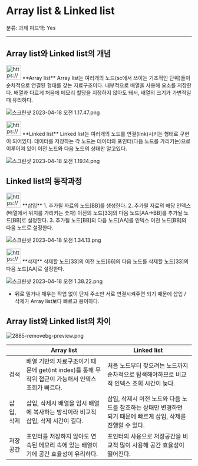 # Array list & Linked list

분류: 과제
피드백: Yes

---

## Array list와 Linked list의 개념

<aside>
<img src="https://www.notion.so/icons/heart_gray.svg" alt="https://www.notion.so/icons/heart_gray.svg" width="40px" /> **Array list**
Array list는 여러개의 노드(sc에서 쓰이는 기초적인 단위)들이 순차적으로 연결된 형태를 갖는 자료구조이다. 내부적으로 배열을 사용해 요소를 저장한다. 배열과 다르게 처음에 메모리 할당을 지정하지 않아도 돼서, 배열의 크기가 가변적일 때 유리하다.

![스크린샷 2023-04-18 오전 1.17.47.png](Array%20list%20&%20Linked%20list%209130cb5b64ae4ef48e1f96f625605dc6/%25E1%2584%2589%25E1%2585%25B3%25E1%2584%258F%25E1%2585%25B3%25E1%2584%2585%25E1%2585%25B5%25E1%2586%25AB%25E1%2584%2589%25E1%2585%25A3%25E1%2586%25BA_2023-04-18_%25E1%2584%258B%25E1%2585%25A9%25E1%2584%258C%25E1%2585%25A5%25E1%2586%25AB_1.17.47.png)

</aside>

<aside>
<img src="https://www.notion.so/icons/heart_gray.svg" alt="https://www.notion.so/icons/heart_gray.svg" width="40px" /> **Linked list**
Linked list는 여러개의 노드를 연결(link)시키는 형태로 구현이 되어있다. 데이터를 저장하는 각 노드는 데이터와 포인터(다음 노드를 가리키는)으로 이루어져 있어 이전 노드와 다음 노드의 상태만 알고있다.

![스크린샷 2023-04-18 오전 1.19.14.png](Array%20list%20&%20Linked%20list%209130cb5b64ae4ef48e1f96f625605dc6/%25E1%2584%2589%25E1%2585%25B3%25E1%2584%258F%25E1%2585%25B3%25E1%2584%2585%25E1%2585%25B5%25E1%2586%25AB%25E1%2584%2589%25E1%2585%25A3%25E1%2586%25BA_2023-04-18_%25E1%2584%258B%25E1%2585%25A9%25E1%2584%258C%25E1%2585%25A5%25E1%2586%25AB_1.19.14.png)

</aside>

## Linked list의 동작과정

 

<aside>
<img src="https://www.notion.so/icons/pen_gray.svg" alt="https://www.notion.so/icons/pen_gray.svg" width="40px" /> **삽입**
1. 추가될 자료의 노드[BB]를 생성한다.
2. 추가될 자료의 해당 인덱스(배열에서 위치를 가리키는 숫자) 이전의 노드[33]의 다음 노드[AA→BB]를 추가될 노드[BB]로 설정한다.
3. 추가될 노드[BB]의 다음 노드[AA]를 인덱스 이전 노드[BB]의 다음 노드로 설정한다.

![스크린샷 2023-04-18 오전 1.34.13.png](Array%20list%20&%20Linked%20list%209130cb5b64ae4ef48e1f96f625605dc6/%25E1%2584%2589%25E1%2585%25B3%25E1%2584%258F%25E1%2585%25B3%25E1%2584%2585%25E1%2585%25B5%25E1%2586%25AB%25E1%2584%2589%25E1%2585%25A3%25E1%2586%25BA_2023-04-18_%25E1%2584%258B%25E1%2585%25A9%25E1%2584%258C%25E1%2585%25A5%25E1%2586%25AB_1.34.13.png)

</aside>

<aside>
<img src="https://www.notion.so/icons/delete_gray.svg" alt="https://www.notion.so/icons/delete_gray.svg" width="40px" /> **삭제**
삭제할 노드[33]의 이전 노드[66]의 다음 노드를 삭제할 노드[33]의 다음 노드[AA]로 설정한다.

![스크린샷 2023-04-18 오전 1.38.22.png](Array%20list%20&%20Linked%20list%209130cb5b64ae4ef48e1f96f625605dc6/%25E1%2584%2589%25E1%2585%25B3%25E1%2584%258F%25E1%2585%25B3%25E1%2584%2585%25E1%2585%25B5%25E1%2586%25AB%25E1%2584%2589%25E1%2585%25A3%25E1%2586%25BA_2023-04-18_%25E1%2584%258B%25E1%2585%25A9%25E1%2584%258C%25E1%2585%25A5%25E1%2586%25AB_1.38.22.png)

</aside>

- 뒤로 밀거나 채우는 작업 없이 단지 주소만 서로 연결시켜주면 되기 때문에 삽입 / 삭제가 Array list보다 빠르고 용이하다.

## Array list와 Linked list의 차이

![2885-removebg-preview.png](Array%20list%20&%20Linked%20list%209130cb5b64ae4ef48e1f96f625605dc6/2885-removebg-preview.png)

|  | Array list | Linked list |
| --- | --- | --- |
| 검색 | 배열 기반의 자료구조이기 때문에 get(int index)를 통해 무작위 접근이 가능해서 인덱스 조회가 빠르다. | 처음 노드부터 찾으려는 노드까지 순차적으로 탐색해야하므로 비교적 인덱스 조회 시간이 늦다. |
| 삽입, 삭제 | 삽입, 삭제시 배열을 임시 배열에 복사하는 방식이라 비교적 삽입, 삭제 시간이 길다. | 삽입, 삭제시 이전 노드와 다음 노드를 참조하는 상태만 변경하면 되기 때문에 빠르게 삽입, 삭제를 진행할 수 있다. |
| 저장공간 | 포인터를 저장하지 않아도 연속된 메모리 속에 있는 배열이기에 공간 효율성이 유리하다. | 포인터의 사용으로 저장공간을 비교적 많이 사용해 공간 효율성이 떨어진다. |